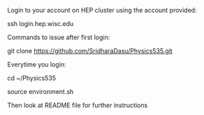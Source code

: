 Login to your account on HEP cluster using the account provided:

ssh login.hep.wisc.edu

Commands to issue after first login:

git clone https://github.com/SridharaDasu/Physics535.git

Everytime you login:

cd ~/Physics535

source environment.sh

Then look at README file for further instructions
